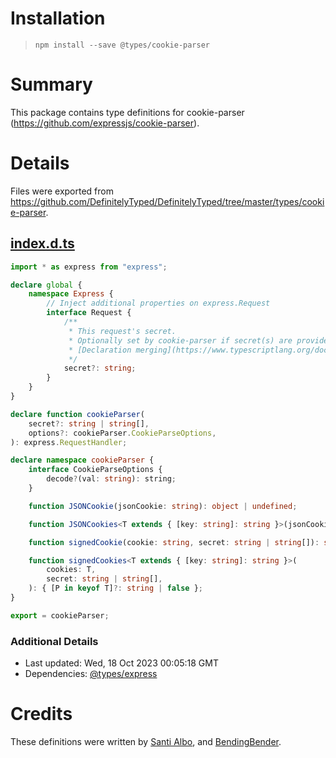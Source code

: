 # Installation
> `npm install --save @types/cookie-parser`

# Summary
This package contains type definitions for cookie-parser (https://github.com/expressjs/cookie-parser).

# Details
Files were exported from https://github.com/DefinitelyTyped/DefinitelyTyped/tree/master/types/cookie-parser.
## [index.d.ts](https://github.com/DefinitelyTyped/DefinitelyTyped/tree/master/types/cookie-parser/index.d.ts)
````ts
import * as express from "express";

declare global {
    namespace Express {
        // Inject additional properties on express.Request
        interface Request {
            /**
             * This request's secret.
             * Optionally set by cookie-parser if secret(s) are provided.  Can be used by other middleware.
             * [Declaration merging](https://www.typescriptlang.org/docs/handbook/declaration-merging.html) can be used to add your own properties.
             */
            secret?: string;
        }
    }
}

declare function cookieParser(
    secret?: string | string[],
    options?: cookieParser.CookieParseOptions,
): express.RequestHandler;

declare namespace cookieParser {
    interface CookieParseOptions {
        decode?(val: string): string;
    }

    function JSONCookie(jsonCookie: string): object | undefined;

    function JSONCookies<T extends { [key: string]: string }>(jsonCookies: T): { [P in keyof T]: object | undefined };

    function signedCookie(cookie: string, secret: string | string[]): string | false;

    function signedCookies<T extends { [key: string]: string }>(
        cookies: T,
        secret: string | string[],
    ): { [P in keyof T]?: string | false };
}

export = cookieParser;

````

### Additional Details
 * Last updated: Wed, 18 Oct 2023 00:05:18 GMT
 * Dependencies: [@types/express](https://npmjs.com/package/@types/express)

# Credits
These definitions were written by [Santi Albo](https://github.com/santialbo), and [BendingBender](https://github.com/BendingBender).

